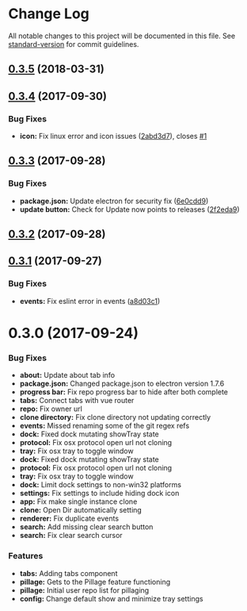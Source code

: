 # Change Log

All notable changes to this project will be documented in this file. See [standard-version](https://github.com/conventional-changelog/standard-version) for commit guidelines.

<a name="0.3.5"></a>
## [0.3.5](https://github.com/jojobyte/githoard/compare/v0.3.4...v0.3.5) (2018-03-31)



<a name="0.3.4"></a>
## [0.3.4](https://github.com/jojobyte/githoard/compare/v0.3.3...v0.3.4) (2017-09-30)


### Bug Fixes

* **icon:** Fix linux error and icon issues ([2abd3d7](https://github.com/jojobyte/githoard/commit/2abd3d7)), closes [#1](https://github.com/jojobyte/githoard/issues/1)



<a name="0.3.3"></a>
## [0.3.3](https://github.com/jojobyte/githoard/compare/v0.3.2...v0.3.3) (2017-09-28)


### Bug Fixes

* **package.json:** Update electron for security fix ([6e0cdd9](https://github.com/jojobyte/githoard/commit/6e0cdd9))
* **update button:** Check for Update now points to releases ([2f2eda9](https://github.com/jojobyte/githoard/commit/2f2eda9))



<a name="0.3.2"></a>
## [0.3.2](https://github.com/jojobyte/githoard/compare/v0.3.1...v0.3.2) (2017-09-28)



<a name="0.3.1"></a>
## [0.3.1](https://github.com/jojobyte/githoard/compare/v0.3.0...v0.3.1) (2017-09-27)


### Bug Fixes

* **events:** Fix eslint error in events ([a8d03c1](https://github.com/jojobyte/githoard/commit/a8d03c1))



<a name="0.3.0"></a>
# 0.3.0 (2017-09-24)

### Bug Fixes

* **about:** Update about tab info
* **package.json:** Changed package.json to electron version 1.7.6
* **progress bar:** Fix repo progress bar to hide after both complete
* **tabs:** Connect tabs with vue router
* **repo:** Fix owner url
* **clone directory:** Fix clone directory not updating correctly
* **events:** Missed renaming some of the git regex refs
* **dock:** Fixed dock mutating showTray state
* **protocol:** Fix osx protocol open url not cloning
* **tray:** Fix osx tray to toggle window
* **dock:** Fixed dock mutating showTray state
* **protocol:** Fix osx protocol open url not cloning
* **tray:** Fix osx tray to toggle window
* **dock:** Limit dock settings to non-win32 platforms
* **settings:** Fix settings to include hiding dock icon
* **app:** Fix make single instance clone
* **clone:** Open Dir automatically setting
* **renderer:** Fix duplicate events
* **search:** Add missing clear search button
* **search:** Fix clear search cursor


### Features

* **tabs:** Adding tabs component
* **pillage:** Gets to the Pillage feature functioning
* **pillage:** Initial user repo list for pillaging
* **config:** Change default show and minimize tray settings
